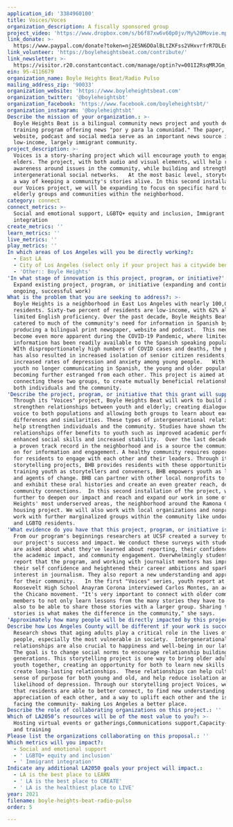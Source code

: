 ```yaml
---
application_id: '3384960100'
title: Voices/Voces
organization_description: A fiscally sponsored group
project_video: 'https://www.dropbox.com/s/b6f87xw6v60p0jv/My%20Movie.mp4?dl=0'
link_donate: >-
  https://www.paypal.com/donate?token=nj2ESN6DOalBLtZKFss2VHxvrfrR7DLEq4n3yBmblkOaPbHSfznHCtMIrsyL6LLaXE_ztfisOT7HC5Y2
link_volunteer: 'https://boyleheightsbeat.com/contribute/'
link_newsletter: >-
  https://visitor.r20.constantcontact.com/manage/optin?v=001I2RsqMRJGm_Os94HkTxBTNPHEm2FeBU_LYdGlgKWZQj0horGdZahUFD-R71PAS61biDHSTYqcgPkz6Ig5qD123-9Mwy6lEMOCDg7UYW8NB4K9g1QoB4zi8KH3UqjYnVCYqZojV9LlZybxYcmvwlZtxHt548os77PNC-psLnkgB-0hBrF77SteA%3D%3D
ein: 95-4116679
organization_name: Boyle Heights Beat/Radio Pulso
mailing_address_zip: '90033'
organization_website: 'https://www.boyleheightsbeat.com'
organization_twitter: '@boyleheightsbt'
organization_facebook: 'https://www.facebook.com/boyleheightsbt/'
organization_instagram: '@boyleheightsbt'
Describe the mission of your organization.: >-
  Boyle Heights Beat is a bilingual community news project and youth development
  training program offering news "por y para la comunidad." The paper, its
  website, podcast and social media serve as an important news source in a
  low-income, largely immigrant community. 
project_description: >-
  Voices is a story-sharing project which will encourage youth to engage with
  elders. The project, with both audio and visual elements, will help raise
  awareness around issues in the community, while building and strengthening
  intergenerational social networks.   At the most basic level, storytelling is
  a way of keeping a community's stories alive. In this second installation of
  our Voices project, we will be expanding to focus on specific hard to reach
  elderly groups and communities within the neighborhood.
category: connect
connect_metrics: >-
  Social and emotional support, LGBTQ+ equity and inclusion, Immigrant
  integration
create_metrics: ''
learn_metrics: ''
live_metrics: ''
play_metrics: ''
In which areas of Los Angeles will you be directly working?:
  - East LA
  - City of Los Angeles (select only if your project has a citywide benefit)
  - 'Other:: Boyle Heights'
'In what stage of innovation is this project, program, or initiative?': >-
  Expand existing project, program, or initiative (expanding and continuing
  ongoing, successful work)
What is the problem that you are seeking to address?: >-
  Boyle Heights is a neighborhood in East Los Angeles with nearly 100,000
  residents. Sixty-two percent of residents are low-income, with 62% also having
  limited English proficiency. Over the past decade, Boyle Heights Beat has
  catered to much of the community's need for information in Spanish by
  producing a bilingual print newspaper, website and podcast.  This need has
  become even more apparent during the COVID-19 Pandemic, where limited
  information has been readily available to the Spanish speaking population.
  WIth disproportionately high numbers of COVID cases and deaths, the pandemic
  has also resulted in increased isolation of senior citizen residents, and
  increased rates of depression and anxiety among young people.   With many
  youth no longer communicating in Spanish, the young and older populations are
  becoming further estranged from each other. This project is aimed at
  connecting these two groups, to create mutually beneficial relationships for
  both individuals and the community. 
'Describe the project, program, or initiative that this grant will support to address the problem identified.': >-
  Through its "Voices" project, Boyle Heights Beat will work to build and
  strengthen relationships between youth and elderly; creating dialogues, giving
  voice to both populations and allowing both groups to learn about each other's
  differences and similarities. These types of intergenerational relationships
  help strengthen individuals and the community. Studies have shown these
  relationships offer benefits to youth such as improved academic performance,
  enhanced social skills and increased stability.  Over the last decade BHB has
  a proven track record in the neighborhood and is a source the community relies
  on for information and engagement. A healthy community requires opportunities
  for residents to engage with each other and their leaders. Through its
  storytelling projects, BHB provides residents with these opportunities. By
  training youth as storytellers and conveners, BHB empowers youth as leaders
  and agents of change. BHB can partner with other local nonprofits to publish
  and exhibit these oral histories and create an even greater reach, deepening
  community connections.  In this second installation of the project, we will go
  further to deepen our impact and reach and expand our work in some of Boyle
  Heights' most underserved areas, the neighborhood around the Ramona Gardens
  housing project. We will also work with local organizations and nonprofits who
  work with further marginalized groups within the community like undocumented
  and LGBTQ residents.  
'What evidence do you have that this project, program, or initiative is or will be successful, and how will you define and measure success?': >-
  From our program's beginnings researchers at UCSF created a survey to measure
  our project's success and impact. We conduct these surveys with students, who
  are asked about what they've learned about reporting, their confidence levels,
  the academic impact, and community engagement. Overwhelmingly students self
  report that the program, and working with journalist mentors has improved
  their self confidence and heightened their career ambitions and sparked an
  interest in journalism. They also report a new understanding and appreciation
  for their community.   In the first "Voices" series, youth report at senior at
  Roosevelt High School Anayram Corona interviewed Carlos Montes, an activist in
  the Chicano movement. "It's very important to connect with older community
  members to not only learn lessons from the many stories they have to tell, but
  also to be able to share those stories with a larger group. Sharing those
  stories is what makes the difference in the community," she says.   
'Approximately how many people will be directly impacted by this project, program, or initiative?': '10000'
Describe how Los Angeles County will be different if your work is successful.: >-
  Research shows that aging adults play a critical role in the lives of young
  people, especially the most vulnerable in society.  Intergenerational
  relationships are also crucial to happiness and well-being in our later years.
  The goal is to change social norms to encourage relationship building between
  generations. This storytelling project is one way to bring older adults and
  youth together, creating an opportunity for both to learn new skills and help
  create long-lasting relationships.  These relationships can help cultivate a
  sense of purpose for both young and old, and help reduce isolation and the
  likelihood of depression. Through our storytelling project Voices, we hope
  that residents are able to better connect, to find new understanding and
  appreciation of each other, and a way to uplift each other and the issues
  facing the community- making Los Angeles a better place. 
Describe the role of collaborating organizations on this project.: ''
Which of LA2050’s resources will be of the most value to you?: >-
  Hosting virtual events or gatherings,Communications support,Capacity-building
  and training
Please list the organizations collaborating on this proposal.: ''
Which metrics will you impact?:
  - Social and emotional support
  - ' LGBTQ+ equity and inclusion'
  - ' Immigrant integration'
Indicate any additional LA2050 goals your project will impact.:
  - LA is the best place to LEARN
  - ' LA is the best place to CREATE'
  - ' LA is the healthiest place to LIVE'
year: 2021
filename: boyle-heights-beat-radio-pulso
order: 5

---
```

